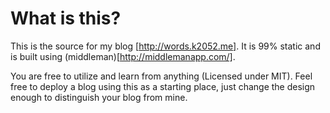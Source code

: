 # What is this?

This is the source for my blog [http://words.k2052.me]. It is 99% static and is built using
(middleman)[http://middlemanapp.com/].

You are free to utilize and learn from anything (Licensed under MIT). Feel free to deploy a blog using this as a
starting place, just change the design enough to distinguish your blog from mine.
